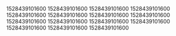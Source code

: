 1528439101600
1528439101600
1528439101600
1528439101600
1528439101600
1528439101600
1528439101600
1528439101600
1528439101600
1528439101600
1528439101600
1528439101600
1528439101600
1528439101600
1528439101600